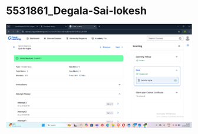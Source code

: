 # 5531861_Degala-Sai-lokesh
![Image Link](https://github.com/Lokeshdegala/5531861_Degala-Sai-lokesh/blob/main/sdlc/Screenshot%202025-07-27%20181023.png)